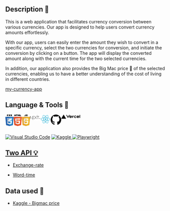## Description 	:currency_exchange:
This is a web application that facilitates currency conversion between various currencies. Our app is designed to help users convert currency amounts effortlessly.

With our app, users can easily enter the amount they wish to convert in a specific currency, select the two currencies for conversion, and initiate the conversion by clicking on a button. The app will display the converted amount along with the current time for the two selected currencies.

In addition, our application also provides the Big Mac price :hamburger: of the selected currencies, enabling us to have a better understanding of the cost of living in different countries.

[my-currency-app](https://my-currency-app.vercel.app/)

## Language & Tools :hammer:
<p>
<a href="https://developer.mozilla.org/en-US/docs/Web/CSS" target="_blank"> <img align="left" alt="CSS" width="26px" src="https://github.com/Baaam0/Baaam0/blob/ad4384131695b0c144df435674c163978dc48495/images/css3.png"/> </a>

<a href="https://developer.mozilla.org/en-US/docs/Web/HTML" target="_blank"> <img align="left" alt="Html" width="26px" src="https://github.com/Baaam0/Baaam0/blob/ad4384131695b0c144df435674c163978dc48495/images/html5.png"/> </a>

<a href="https://developer.mozilla.org/en-US/docs/Web/JavaScript" target="_blank"> <img align="left" alt="Javascript" width="26px" src="https://github.com/Baaam0/Baaam0/blob/ad4384131695b0c144df435674c163978dc48495/images/javascript.png"/> </a>

<a href="https://nextjs.org/" target="_blank"> <img align="left" alt="Next-js" width="32px" src="https://github.com/Baaam0/Baaam0/blob/ad4384131695b0c144df435674c163978dc48495/images/next-js.png"/> </a>

<a href="https://reactjs.org/" target="_blank"> <img align="left" alt="React" width="33px" src="https://github.com/Baaam0/Baaam0/blob/ad4384131695b0c144df435674c163978dc48495/images/react.png"/> </a>

<a href="https://github.com/" target="_blank"> <img align="left" alt="Github" width="33px" src="https://github.com/Baaam0/Baaam0/blob/fd6f7d6dc806d6ec37989271d24822c0217cbc34/images/github.png"/> </a>

<a href="https://vercel.com/" target="_blank"> <img align="left" alt="Vercel" width="60px" src="https://github.com/Baaam0/Baaam0/blob/2acaa87dbcd9fe8bc6153a73c3b909cfe53d9f99/images/vercel.png"/> </a>
</p>

<br>

<p>
<br>

<a href="#"><img alt="Visual Studio Code" src="https://img.shields.io/badge/Visual%20Studio%20Code-0078d7.svg?logo=visual-studio-code&logoColor=white"></a>
<a href="#"><img alt="Kaggle" src="https://img.shields.io/badge/Kaggle-646568?style=appveyor&logo=kaggle&logoColor=5bbcf9"/>
<a href="#"><img alt="Playwright" src="https://img.shields.io/badge/Playwright-67b859?style=appveyor&logo=playwright&logoColor=white"/>

</p>

## Two API :bulb:

- [Exchange-rate](https://exchangerate.host/#/#docs)

- [Word-time](https://ipgeolocation.io/documentation/timezone-api.html)


## Data used :page_with_curl:

- [Kaggle - Bigmac price](https://www.kaggle.com/datasets/vittoriogiatti/bigmacprice)


<!-- ## Getting Started

First, run the development server:

```bash
npm run dev
# or
yarn dev
# or
pnpm dev
```

Open [http://localhost:3000](http://localhost:3000) with your browser to see the result.

You can start editing the page by modifying `app/page.jsx`. The page auto-updates as you edit the file.

[API routes](https://nextjs.org/docs/api-routes/introduction) can be accessed on [http://localhost:3000/api/hello](http://localhost:3000/api/hello). This endpoint can be edited in `pages/api/hello.js`.

The `pages/api` directory is mapped to `/api/*`. Files in this directory are treated as [API routes](https://nextjs.org/docs/api-routes/introduction) instead of React pages.

This project uses [`next/font`](https://nextjs.org/docs/basic-features/font-optimization) to automatically optimize and load Inter, a custom Google Font.

-->
